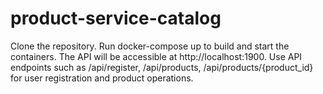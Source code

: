 # product-service-catalog
Clone the repository.
Run docker-compose up to build and start the containers.
The API will be accessible at http://localhost:1900.
Use API endpoints such as /api/register, /api/products, /api/products/{product_id} for user registration and product operations.
